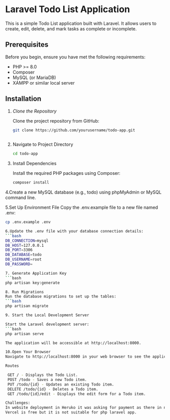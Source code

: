 # Laravel Todo List Application

This is a simple Todo List application built with Laravel. It allows users to create, edit, delete, and mark tasks as complete or incomplete.

## Prerequisites

Before you begin, ensure you have met the following requirements:

- PHP >= 8.0
- Composer
- MySQL (or MariaDB)
- XAMPP or similar local server

## Installation

1. *Clone the Repository*

   Clone the project repository from GitHub:

   ```bash
   git clone https://github.com/yourusername/todo-app.git
  
2. Navigate to Project Directory
    ```bash
   cd todo-app
   
4. Install Dependencies

   Install the required PHP packages using Composer:
    ```bash
   composer install

4.Create a new MySQL database (e.g., todo) using phpMyAdmin or MySQL command line.

5.Set Up Environment File
  Copy the .env.example file to a new file named .env:
   ```bash
  cp .env.example .env

6.Update the .env file with your database connection details:
   ```bash
  DB_CONNECTION=mysql
  DB_HOST=127.0.0.1
  DB_PORT=3306
  DB_DATABASE=todo
  DB_USERNAME=root
  DB_PASSWORD=

7. Generate Application Key
 ```bash
   php artisan key:generate

8. Run Migrations
  Run the database migrations to set up the tables:
 ```bash
  php artisan migrate

9. Start the Local Development Server

   Start the Laravel development server:
 ```bash
   php artisan serve

   The application will be accessible at http://localhost:8000.

10.Open Your Browser
  Navigate to http://localhost:8000 in your web browser to see the application in action.

  Routes

    GET / - Displays the Todo List.
    POST /todo - Saves a new Todo item.
    PUT /todo/{id} - Updates an existing Todo item.
    DELETE /todo/{id} - Deletes a Todo item.
    GET /todo/{id}/edit - Displays the edit form for a Todo item.

Challenges:
In website deployment in Heruko it was asking for payment as there in no free version i could find for PHP Laravel project i have not deploy the app.
Vercel is free but it is not suitable for php laravel app.
    
